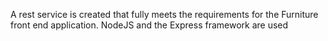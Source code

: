 A rest service is created that fully meets the requirements for the Furniture front end application. NodeJS and the Express framework are used
